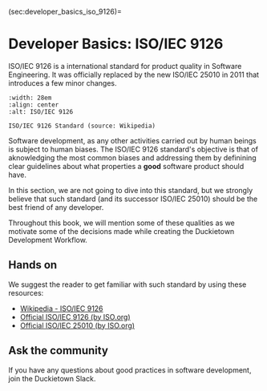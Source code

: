 (sec:developer_basics_iso_9126)=
# Developer Basics: ISO/IEC 9126

ISO/IEC 9126 is a international standard for product quality in Software
Engineering. It was officially replaced by the new ISO/IEC 25010 in 2011
that introduces a few minor changes.


```{figure} ../../_images/basics/development/iso_9126.png
:width: 28em
:align: center
:alt: ISO/IEC 9126

ISO/IEC 9126 Standard (source: Wikipedia)
```


Software development, as any other activities carried out by human beings
is subject to human biases. The ISO/IEC 9126 standard's objective is that of
aknowledging the most common biases and addressing them by definining clear
guidelines about what properties a **good** software product should have.

In this section, we are not going to dive into this standard, but we strongly
believe that such standard (and its successor ISO/IEC 25010) should be the
best friend of any developer.

Throughout this book, we will mention some of these qualities as we motivate
some of the decisions made while creating the Duckietown Development Workflow.


## Hands on

We suggest the reader to get familiar with such standard by using these resources:

- [Wikipedia - ISO/IEC 9126](https://en.wikipedia.org/wiki/ISO/IEC_9126)
- [Official ISO/IEC 9126 (by ISO.org)](https://www.iso.org/standard/22749.html)
- [Official ISO/IEC 25010 (by ISO.org)](https://www.iso.org/standard/35733.html)


## Ask the community

If you have any questions about good practices in software development,
join the Duckietown Slack.

